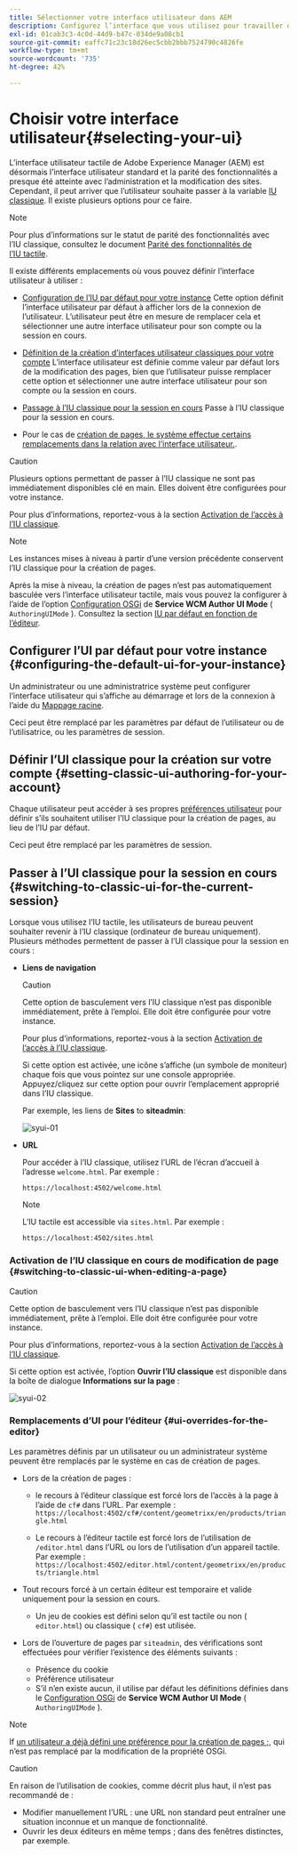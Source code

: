 ```yaml
---
title: Sélectionner votre interface utilisateur dans AEM
description: Configurez l’interface que vous utilisez pour travailler dans Adobe Experience Manager 6.5.
exl-id: 01cab3c3-4c0d-44d9-b47c-034de9a08cb1
source-git-commit: eaffc71c23c18d26ec5cbb2bbb7524790c4826fe
workflow-type: tm+mt
source-wordcount: '735'
ht-degree: 42%

---
```


# Choisir votre interface utilisateur{#selecting-your-ui}

L’interface utilisateur tactile de Adobe Experience Manager (AEM) est désormais l’interface utilisateur standard et la parité des fonctionnalités a presque été atteinte avec l’administration et la modification des sites. Cependant, il peut arriver que l’utilisateur souhaite passer à la variable [IU classique](/help/sites-classic-ui-authoring/classicui.md). Il existe plusieurs options pour ce faire.

>[!NOTE]
>
>Pour plus d’informations sur le statut de parité des fonctionnalités avec l’IU classique, consultez le document [Parité des fonctionnalités de l’IU tactile](/help/release-notes/touch-ui-features-status.md).

Il existe différents emplacements où vous pouvez définir l’interface utilisateur à utiliser :

* [Configuration de l’IU par défaut pour votre instance](#configuring-the-default-ui-for-your-instance)
Cette option définit l’interface utilisateur par défaut à afficher lors de la connexion de l’utilisateur. L’utilisateur peut être en mesure de remplacer cela et sélectionner une autre interface utilisateur pour son compte ou la session en cours.

* [Définition de la création d’interfaces utilisateur classiques pour votre compte](/help/sites-authoring/select-ui.md#setting-classic-ui-authoring-for-your-account)
L’interface utilisateur est définie comme valeur par défaut lors de la modification des pages, bien que l’utilisateur puisse remplacer cette option et sélectionner une autre interface utilisateur pour son compte ou la session en cours.

* [Passage à l’IU classique pour la session en cours](#switching-to-classic-ui-for-the-current-session)
Passe à l’IU classique pour la session en cours.

* Pour le cas de [création de pages, le système effectue certains remplacements dans la relation avec l’interface utilisateur.](#ui-overrides-for-the-editor).

>[!CAUTION]
>
>Plusieurs options permettant de passer à l’IU classique ne sont pas immédiatement disponibles clé en main. Elles doivent être configurées pour votre instance.
>
>Pour plus d’informations, reportez-vous à la section [Activation de l’accès à l’IU classique](/help/sites-administering/enable-classic-ui.md).

>[!NOTE]
>
>Les instances mises à niveau à partir d’une version précédente conservent l’IU classique pour la création de pages.
>
>Après la mise à niveau, la création de pages n’est pas automatiquement basculée vers l’interface utilisateur tactile, mais vous pouvez la configurer à l’aide de l’option [Configuration OSGi](/help/sites-deploying/configuring-osgi.md) de **Service WCM Author UI Mode** ( `AuthoringUIMode` ). Consultez la section [IU par défaut en fonction de l’éditeur](#ui-overrides-for-the-editor).

## Configurer l’UI par défaut pour votre instance {#configuring-the-default-ui-for-your-instance}

Un administrateur ou une administratrice système peut configurer l’interface utilisateur qui s’affiche au démarrage et lors de la connexion à l’aide du [Mappage racine](/help/sites-deploying/osgi-configuration-settings.md#daycqrootmapping).

Ceci peut être remplacé par les paramètres par défaut de l’utilisateur ou de l’utilisatrice, ou les paramètres de session.

## Définir l’UI classique pour la création sur votre compte {#setting-classic-ui-authoring-for-your-account}

Chaque utilisateur peut accéder à ses propres [préférences utilisateur](/help/sites-authoring/user-properties.md#userpreferences) pour définir s’ils souhaitent utiliser l’IU classique pour la création de pages, au lieu de l’IU par défaut.

Ceci peut être remplacé par les paramètres de session.

## Passer à l’UI classique pour la session en cours {#switching-to-classic-ui-for-the-current-session}

Lorsque vous utilisez l’IU tactile, les utilisateurs de bureau peuvent souhaiter revenir à l’IU classique (ordinateur de bureau uniquement). Plusieurs méthodes permettent de passer à l’UI classique pour la session en cours :

* **Liens de navigation**

  >[!CAUTION]
  >
  >Cette option de basculement vers l’IU classique n’est pas disponible immédiatement, prête à l’emploi. Elle doit être configurée pour votre instance.
  >
  >
  >Pour plus d’informations, reportez-vous à la section [Activation de l’accès à l’IU classique](/help/sites-administering/enable-classic-ui.md).

  Si cette option est activée, une icône s’affiche (un symbole de moniteur) chaque fois que vous pointez sur une console appropriée. Appuyez/cliquez sur cette option pour ouvrir l’emplacement approprié dans l’IU classique.

  Par exemple, les liens de **Sites** to **siteadmin**:

  ![syui-01](assets/syui-01.png)

* **URL**

  Pour accéder à l’IU classique, utilisez l’URL de l’écran d’accueil à l’adresse `welcome.html`. Par exemple :

  `https://localhost:4502/welcome.html`

  >[!NOTE]
  >
  >L’IU tactile est accessible via `sites.html`. Par exemple :
  >
  >
  >`https://localhost:4502/sites.html`

### Activation de l’IU classique en cours de modification de page {#switching-to-classic-ui-when-editing-a-page}

>[!CAUTION]
>
>Cette option de basculement vers l’IU classique n’est pas disponible immédiatement, prête à l’emploi. Elle doit être configurée pour votre instance.
>
>Pour plus d’informations, reportez-vous à la section [Activation de l’accès à l’IU classique](/help/sites-administering/enable-classic-ui.md).

Si cette option est activée, l’option **Ouvrir l’IU classique** est disponible dans la boîte de dialogue **Informations sur la page** :

![syui-02](assets/syui-02.png)

### Remplacements d’UI pour l’éditeur {#ui-overrides-for-the-editor}

Les paramètres définis par un utilisateur ou un administrateur système peuvent être remplacés par le système en cas de création de pages.

* Lors de la création de pages :

   * le recours à l’éditeur classique est forcé lors de l’accès à la page à l’aide de `cf#` dans l’URL. Par exemple :
     `https://localhost:4502/cf#/content/geometrixx/en/products/triangle.html`

   * Le recours à l’éditeur tactile est forcé lors de l’utilisation de `/editor.html` dans l’URL ou lors de l’utilisation d’un appareil tactile. Par exemple :
     `https://localhost:4502/editor.html/content/geometrixx/en/products/triangle.html`

* Tout recours forcé à un certain éditeur est temporaire et valide uniquement pour la session en cours.

   * Un jeu de cookies est défini selon qu’il est tactile ou non ( `editor.html`) ou classique ( `cf#`) est utilisée.

* Lors de l’ouverture de pages par `siteadmin`, des vérifications sont effectuées pour vérifier l’existence des éléments suivants :

   * Présence du cookie
   * Préférence utilisateur
   * S’il n’en existe aucun, il utilise par défaut les définitions définies dans le [Configuration OSGi](/help/sites-deploying/configuring-osgi.md) de **Service WCM Author UI Mode** ( `AuthoringUIMode` ).

>[!NOTE]
>
>If [un utilisateur a déjà défini une préférence pour la création de pages ;](#settingthedefaultauthoringuiforyouraccount), qui n’est pas remplacé par la modification de la propriété OSGi.

>[!CAUTION]
>
>En raison de l’utilisation de cookies, comme décrit plus haut, il n’est pas recommandé de :
>
>* Modifier manuellement l’URL : une URL non standard peut entraîner une situation inconnue et un manque de fonctionnalité.
>* Ouvrir les deux éditeurs en même temps ; dans des fenêtres distinctes, par exemple.
